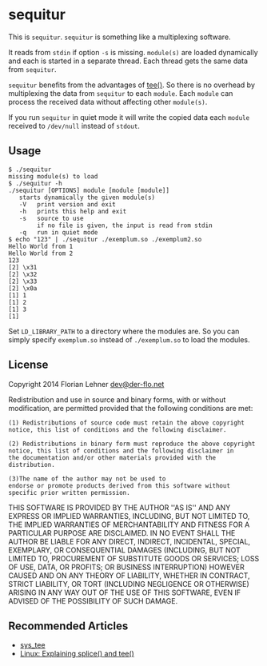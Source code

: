sequitur
========

This is `sequitur`. `sequitur` is something like a multiplexing software.

It reads from `stdin` if option `-s` is missing. `module(s)` are loaded
dynamically and each is started in a separate thread. Each thread gets
the same data from `sequitur`.

`sequitur` benefits from the advantages of [tee()](http://man7.org/linux/man-pages/man2/tee.2.html). So there is no overhead
by multiplexing the data from `sequitur` to each `module`. Each `module` can
process the received data without affecting other `module(s)`.

If you run `sequitur` in quiet mode it will write the copied data each
`module` received to `/dev/null` instead of `stdout`.

Usage
-----

    $ ./sequitur
    missing module(s) to load
    $ ./sequitur -h
    ./sequitur [OPTIONS] module [module [module]]
       starts dynamically the given module(s)
       -V	print version and exit
       -h	prints this help and exit
       -s	source to use
         	if no file is given, the input is read from stdin
       -q	run in quiet mode
    $ echo "123" | ./sequitur ./exemplum.so ./exemplum2.so
    Hello World from 1
    Hello World from 2
    123
    [2] \x31
    [2] \x32
    [2] \x33
    [2] \x0a
    [1] 1
    [1] 2
    [1] 3
    [1]

Set `LD_LIBRARY_PATH` to a directory where the modules are. So you can
simply specify `exemplum.so` instead of `./exemplum.so` to load the modules.


License
-------

Copyright 2014 Florian Lehner <dev@der-flo.net>

Redistribution and use in source and binary forms, with or without
modification, are permitted provided that the following conditions are
met:

    (1) Redistributions of source code must retain the above copyright
    notice, this list of conditions and the following disclaimer.

    (2) Redistributions in binary form must reproduce the above copyright
    notice, this list of conditions and the following disclaimer in
    the documentation and/or other materials provided with the
    distribution.

    (3)The name of the author may not be used to
    endorse or promote products derived from this software without
    specific prior written permission.

THIS SOFTWARE IS PROVIDED BY THE AUTHOR ''AS IS'' AND ANY EXPRESS OR
IMPLIED WARRANTIES, INCLUDING, BUT NOT LIMITED TO, THE IMPLIED
WARRANTIES OF MERCHANTABILITY AND FITNESS FOR A PARTICULAR PURPOSE ARE
DISCLAIMED. IN NO EVENT SHALL THE AUTHOR BE LIABLE FOR ANY DIRECT,
INDIRECT, INCIDENTAL, SPECIAL, EXEMPLARY, OR CONSEQUENTIAL DAMAGES
(INCLUDING, BUT NOT LIMITED TO, PROCUREMENT OF SUBSTITUTE GOODS OR
SERVICES; LOSS OF USE, DATA, OR PROFITS; OR BUSINESS INTERRUPTION)
HOWEVER CAUSED AND ON ANY THEORY OF LIABILITY, WHETHER IN CONTRACT,
STRICT LIABILITY, OR TORT (INCLUDING NEGLIGENCE OR OTHERWISE) ARISING
IN ANY WAY OUT OF THE USE OF THIS SOFTWARE, EVEN IF ADVISED OF THE
POSSIBILITY OF SUCH DAMAGE.

Recommended Articles
--------------------
 * [sys_tee](https://lwn.net/Articles/179434/)
 * [Linux: Explaining splice() and tee()](https://web.archive.org/web/20130521163124/http://kerneltrap.org/node/6505)
